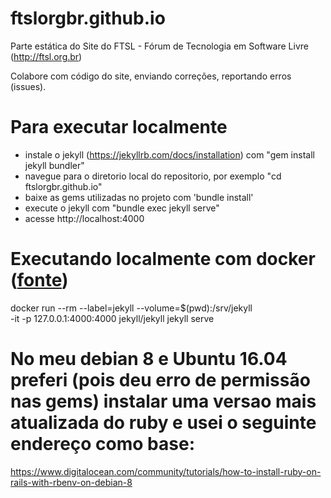 # ftslorgbr.github.io
Parte estática do Site do FTSL - Fórum de Tecnologia em Software Livre (http://ftsl.org.br)

Colabore com código do site, enviando correções, reportando erros (issues).

# Para executar localmente
* instale o jekyll (https://jekyllrb.com/docs/installation) com "gem install jekyll bundler"
* navegue para o diretorio local do repositorio, por exemplo "cd ftslorgbr.github.io"
* baixe as gems utilizadas no projeto com 'bundle install'
* execute o jekyll com "bundle exec jekyll serve"
* acesse http://localhost:4000

# Executando localmente com docker ([fonte](https://github.com/jekyll/docker/wiki/Usage:-Running))
  docker run --rm --label=jekyll --volume=$(pwd):/srv/jekyll \
  -it -p 127.0.0.1:4000:4000 jekyll/jekyll jekyll serve

# No meu debian 8 e Ubuntu 16.04 preferi (pois deu erro de permissão nas gems) instalar uma versao mais atualizada do ruby e usei o seguinte endereço como base:
https://www.digitalocean.com/community/tutorials/how-to-install-ruby-on-rails-with-rbenv-on-debian-8
